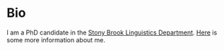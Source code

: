 # Bio

I am a PhD candidate in the [Stony Brook Linguistics Department](https://www.linguistics.stonybrook.edu). [Here](info.txt) is some more information about me.
